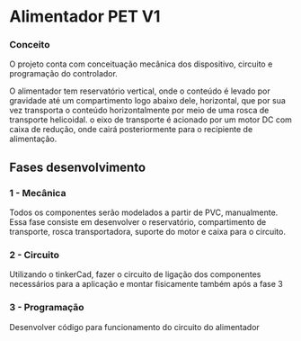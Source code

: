 # Alimentador PET V1

### Conceito
O projeto conta com conceituação mecânica dos dispositivo, circuito e programação do controlador.

O alimentador tem reservatório vertical, onde o conteúdo é levado por gravidade até um compartimento logo abaixo dele, horizontal, que por sua vez transporta o conteúdo horizontalmente por meio de uma rosca de transporte helicoidal. o eixo de transporte é acionado por um motor DC com caixa de redução, onde cairá posteriormente para o recipiente de alimentação.

## Fases desenvolvimento

### 1 - Mecânica

Todos os componentes serão modelados a partir de PVC, manualmente. 
Essa fase consiste em desenvolver o reservatório, compartimento de transporte, rosca transportadora, suporte do motor e caixa para o circuito.

### 2 - Circuito

Utilizando o tinkerCad, fazer o circuito de ligação dos componentes necessários para a aplicação e montar fisicamente também após a fase 3

### 3 - Programação

Desenvolver código para funcionamento do circuito do alimentador

